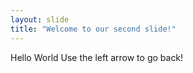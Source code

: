 ```yaml
---
layout: slide
title: "Welcome to our second slide!"
---
```

Hello World
Use the left arrow to go back!

